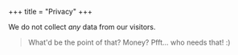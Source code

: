 +++
title = "Privacy"
+++

We do not collect *any* data from our visitors.

> What'd be the point of that? Money? Pfft... who needs that! :)
